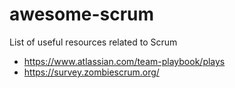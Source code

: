 # awesome-scrum
List of useful resources related to Scrum

- https://www.atlassian.com/team-playbook/plays
- https://survey.zombiescrum.org/

